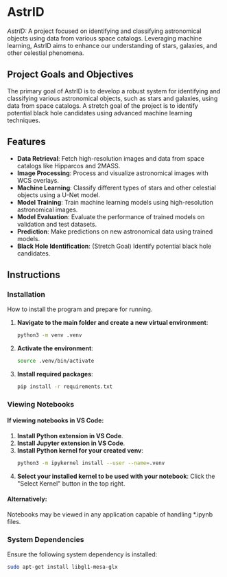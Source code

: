 # AstrID
*AstrID:* A project focused on identifying and classifying astronomical objects using data from various space catalogs. 
Leveraging machine learning, AstrID aims to enhance our understanding of stars, galaxies, and other celestial phenomena.

## Project Goals and Objectives
The primary goal of AstrID is to develop a robust system for identifying and classifying various astronomical objects, such as stars and galaxies, using data from space catalogs. 
A stretch goal of the project is to identify potential black hole candidates using advanced machine learning techniques.

## Features
- **Data Retrieval**: Fetch high-resolution images and data from space catalogs like Hipparcos and 2MASS.
- **Image Processing**: Process and visualize astronomical images with WCS overlays.
- **Machine Learning**: Classify different types of stars and other celestial objects using a U-Net model.
- **Model Training**: Train machine learning models using high-resolution astronomical images.
- **Model Evaluation**: Evaluate the performance of trained models on validation and test datasets.
- **Prediction**: Make predictions on new astronomical data using trained models.
- **Black Hole Identification**: (Stretch Goal) Identify potential black hole candidates.


## Instructions

### Installation
How to install the program and prepare for running.

1. **Navigate to the main folder and create a new virtual environment**:
    ```bash
    python3 -m venv .venv
    ```

2. **Activate the environment**:
    ```bash
    source .venv/bin/activate
    ```

3. **Install required packages**:
    ```bash
    pip install -r requirements.txt
    ```

### Viewing Notebooks

#### If viewing notebooks in VS Code:

1. **Install Python extension in VS Code**.
2. **Install Jupyter extension in VS Code**.
3. **Install Python kernel for your created venv**:
    ```bash
    python3 -m ipykernel install --user --name=.venv
    ```
4. **Select your installed kernel to be used with your notebook**: Click the "Select Kernel" button in the top right.

#### Alternatively:

Notebooks may be viewed in any application capable of handling *.ipynb files.

### System Dependencies

Ensure the following system dependency is installed:
```bash
sudo apt-get install libgl1-mesa-glx